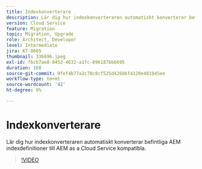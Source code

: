 ```yaml
---
title: Indexkonverterare
description: Lär dig hur indexkonverteraren automatiskt konverterar befintliga AEM indexdefinitioner till AEM as a Cloud Service kompatibla.
version: Cloud Service
feature: Migration
topic: Migration, Upgrade
role: Architect, Developer
level: Intermediate
jira: KT-8665
thumbnail: 336696.jpeg
exl-id: fbcb7ae8-0452-4632-a1fc-896187bb6695
duration: 168
source-git-commit: 9fef4b77a2c70c8cf525d42686f4120e481945ee
workflow-type: tm+mt
source-wordcount: '42'
ht-degree: 0%

---
```


# Indexkonverterare

Lär dig hur indexkonverteraren automatiskt konverterar befintliga AEM indexdefinitioner till AEM as a Cloud Service kompatibla.

>[!VIDEO](https://video.tv.adobe.com/v/336696?quality=12&learn=on)
